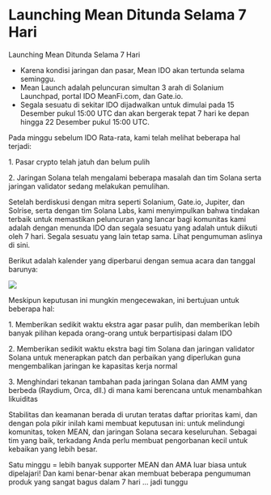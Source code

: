 # Launching Mean Ditunda Selama 7 Hari

Launching Mean Ditunda Selama 7 Hari

* Karena kondisi jaringan dan pasar, Mean IDO akan tertunda selama seminggu.
* Mean Launch adalah peluncuran simultan 3 arah di Solanium Launchpad, portal IDO MeanFi.com, dan Gate.io.
* Segala sesuatu di sekitar IDO dijadwalkan untuk dimulai pada 15 Desember pukul 15:00 UTC dan akan bergerak tepat 7 hari ke depan hingga 22 Desember pukul 15:00 UTC.



Pada minggu sebelum IDO Rata-rata, kami telah melihat beberapa hal terjadi:

1\.     Pasar crypto telah jatuh dan belum pulih

2\.    Jaringan Solana telah mengalami beberapa masalah dan tim Solana serta jaringan validator sedang melakukan pemulihan.

Setelah berdiskusi dengan mitra seperti Solanium, Gate.io, Jupiter, dan Solrise, serta dengan tim Solana Labs, kami menyimpulkan bahwa tindakan terbaik untuk memastikan peluncuran yang lancar bagi komunitas kami adalah dengan menunda IDO dan segala sesuatu yang adalah untuk diikuti oleh 7 hari. Segala sesuatu yang lain tetap sama. Lihat pengumuman aslinya di sini.

Berikut adalah kalender yang diperbarui dengan semua acara dan tanggal barunya:

![](https://miro.medium.com/max/1000/1\*5td8KaO-OH\_YLAwdTFwubA.png)

Meskipun keputusan ini mungkin mengecewakan, ini bertujuan untuk beberapa hal:



1\.      Memberikan sedikit waktu ekstra agar pasar pulih, dan memberikan lebih banyak pilihan kepada orang-orang untuk berpartisipasi dalam IDO

2\.     Memberikan sedikit waktu ekstra bagi tim Solana dan jaringan validator Solana untuk menerapkan patch dan perbaikan yang diperlukan guna mengembalikan jaringan ke kapasitas kerja normal

3\.     Menghindari tekanan tambahan pada jaringan Solana dan AMM yang berbeda (Raydium, Orca, dll.) di mana kami berencana untuk menambahkan likuiditas



Stabilitas dan keamanan berada di urutan teratas daftar prioritas kami, dan dengan pola pikir inilah kami membuat keputusan ini: untuk melindungi komunitas, token MEAN, dan jaringan Solana secara keseluruhan. Sebagai tim yang baik, terkadang Anda perlu membuat pengorbanan kecil untuk kebaikan yang lebih besar.

&#x20;

Satu minggu = lebih banyak supporter MEAN dan AMA luar biasa untuk dipelajari! Dan kami benar-benar akan membuat beberapa pengumuman produk yang sangat bagus dalam 7 hari … jadi tunggu&#x20;

